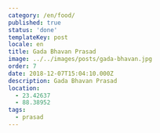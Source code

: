 ```yaml
---
category: /en/food/
published: true
status: 'done'
templateKey: post
locale: en
title: Gada Bhavan Prasad
image: ../../images/posts/gada-bhavan.jpg
order: 7
date: 2018-12-07T15:04:10.000Z
description: Gada Bhavan Prasad
location:
  - 23.42637
  - 88.38952
tags:
  - prasad
---
```


<tbd locale="en" url="mailto:haribol@mayapur.live"></tbd>
